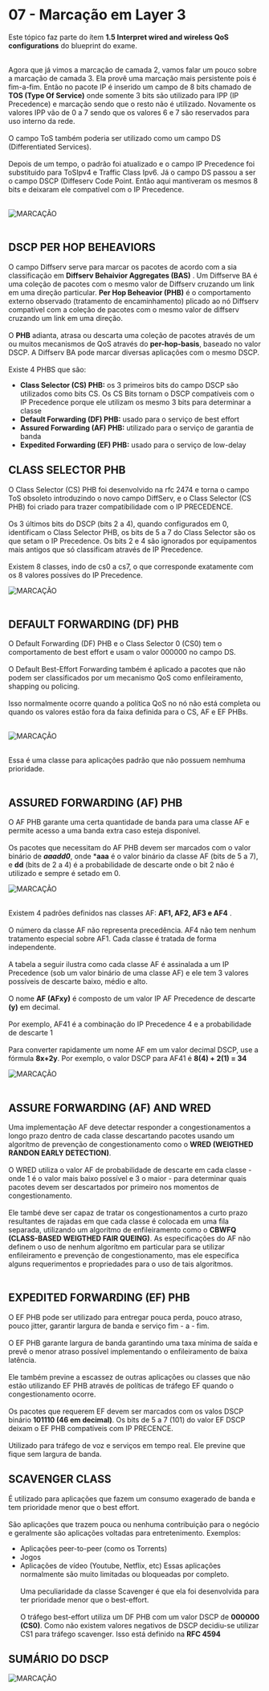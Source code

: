 # 07 - Marcação em Layer 3

Este tópico faz parte do ítem **1.5 Interpret wired and wireless QoS configurations** do blueprint do exame. <br></br>

Agora que já vimos a marcação de camada 2, vamos falar um pouco sobre a marcação de camada 3. Ela provê uma marcação mais persistente pois é fim-a-fim. Então no pacote IP é inserido um campo de 8 bits chamado de **TOS (Type Of Service)** onde somente 3 bits são utilizado para IPP (IP Precedence) e marcação sendo que o resto não é utilizado. Novamente os valores IPP vão de 0 a 7 sendo que os valores 6 e 7 são reservados para uso interno da rede. <br></br>
O campo ToS também poderia ser utilizado como um campo DS (Differentiated Services). <br></br>
Depois de um tempo, o padrão foi atualizado e o campo IP Precedence foi substituido para ToSIpv4 e Traffic Class Ipv6. Já o campo DS passou a ser o campo DSCP (Diffeserv Code Point. Então aqui mantiveram os mesmos 8 bits e deixaram ele compatível com o IP Precedence. <br></br>

![MARCAÇÃO](Imagens/pacote_ipv4.png) <br></br>

## DSCP PER HOP BEHEAVIORS

O campo Diffserv serve para marcar os pacotes de acordo com a sia classificação em **Diffserv Behaivior Aggregates (BAS)** . Um Diffserve BA é uma coleção de pacotes com o mesmo valor de Diffserv cruzando um link em uma direção particular. **Per Hop Beheavior (PHB)** é o comportamento externo observado (tratamento de encaminhamento) plicado ao nó Diffserv compatível com a coleção de pacotes com o mesmo valor de diffserv cruzando um link em uma direção. <br></br>
O **PHB** adianta, atrasa ou descarta uma coleção de pacotes através de um ou muitos mecanismos de QoS através do **per-hop-basis**, baseado no valor DSCP. A Diffserv BA pode marcar diversas aplicações com o mesmo DSCP. <br></br>
Existe 4 PHBS que são: 
* **Class Selector (CS) PHB:** os 3 primeiros bits do campo DSCP são utilizados como bits CS. Os CS Bits tornam o DSCP compatíveis com o IP Precedence porque ele utilizam os mesmo 3 bits para determinar a classe
* **Default Forwarding (DF) PHB:** usado para o serviço de best effort
* **Assured Forwarding (AF) PHB:** utilizado para o serviço de garantia de banda
* **Expedited Forwarding (EF) PHB:** usado para o serviço de low-delay

## CLASS SELECTOR PHB

O Class Selector (CS) PHB foi desenvolvido na rfc 2474 e torna o campo ToS obsoleto introduzindo o novo campo DiffServ, e o Class Selector (CS PHB) foi criado para trazer compatibilidade com o IP PRECEDENCE. <br></br>
Os 3 últimos bits do DSCP (bits 2 a 4), quando configurados em 0, identificam o Class Selector PHB, os bits de 5 a 7 do Class Selector são os que setam o IP Precedence. Os bits 2 e 4 são ignorados por equipamentos mais antigos que só classificam através de IP Precedence. <br></br>
Existem 8 classes, indo de cs0 a cs7, o que corresponde exatamente com os 8 valores possíves do IP Precedence.

![MARCAÇÃO](Imagens/campo_dscp.png) <br></br>

## DEFAULT FORWARDING (DF) PHB

O Default Forwarding (DF) PHB e o Class Selector 0 (CS0) tem o comportamento de best effort e usam o valor 000000 no campo DS. <br></br>
O Default Best-Effort Forwarding também é aplicado a pacotes que não podem ser classificados por um mecanismo QoS como enfileiramento, shapping ou policing. <br></br>
Isso normalmente ocorre quando a política QoS no nó não está completa ou quando os valores estão fora da faixa definida para o CS, AF e EF PHBs. <br></br>

![MARCAÇÃO](Imagens/campo_dscp2.png) <br></br>

Essa é uma classe para aplicações padrão que não possuem nemhuma prioridade. <br></br>

## ASSURED FORWARDING (AF) PHB

O AF PHB garante uma certa quantidade de banda para uma classe AF e permite acesso a uma banda extra caso esteja disponível. <br></br>
Os pacotes que necessitam do AF PHB devem ser marcados com o valor binário de **_aaadd0_**, onde ***aaa** é o valor binário da classe AF (bits de 5 a 7), e **dd** (bits de 2 a 4) é a probabilidade de descarte onde o bit 2 não é utilizado e sempre é setado em 0. 

![MARCAÇÃO](Imagens/campo_dscp3.png) <br></br>

Existem 4 padrões definidos nas classes AF: **AF1, AF2, AF3 e AF4** . <br></br>
O número da classe AF não representa precedência. AF4 não tem nenhum tratamento especial sobre AF1. Cada classe é tratada de forma independente. <br></br>
A tabela a seguir ilustra como cada classe AF é assinalada a um IP Precedence (sob um valor binário de uma classe AF) e ele tem 3 valores possíveis de descarte baixo, médio e alto. <br></br>
O nome **AF (AFxy)** é composto de um valor IP AF Precedence de descarte **(y)** em decimal. <br></br>
Por exemplo, AF41 é a combinação do IP Precedence 4 e a probabilidade de descarte 1 <br></br>
Para converter rapidamente um nome AF em um valor decimal DSCP, use a fórmula **__8x+2y__**. Por exemplo, o valor DSCP para AF41 é **8(4) + 2(1) = 34**

![MARCAÇÃO](Imagens/campo_dscp4.png) <br></br>

## ASSURE FORWARDING (AF) AND WRED

Uma implementação AF deve detectar responder a congestionamentos a longo prazo dentro de cada classe descartando pacotes usando um algorítmo de prevenção de congestionamento como o **WRED (WEIGTHED RANDON EARLY DETECTION)**. <br></br>
O WRED utiliza o valor AF de probabilidade de descarte em cada classe - onde 1 é o valor mais baixo possível e 3 o maior - para determinar quais pacotes devem ser descartados por primeiro nos momentos de congestionamento. <br></br>
Ele també deve ser capaz de tratar os congestionamentos a curto prazo resultantes de rajadas em que cada classe é colocada em uma fila separada, utilizando um algorítmo de enfileiramento como o **CBWFQ (CLASS-BASED WEIGTHED FAIR QUEING)**. As especificações do AF não definem o uso de nenhum algorítmo em particular para se utilizar enfileiramento e prevenção de congestionamento, mas ele especifica alguns requerimentos e propriedades para o uso de tais algorítmos. <br></br>

## EXPEDITED FORWARDING (EF) PHB

O EF PHB pode ser utilizado para entregar pouca perda, pouco atraso, pouco jitter, garantir largura de banda e serviço fim - a - fim. <br></br>
O EF PHB garante largura de banda garantindo uma taxa mínima de saída e prevê o menor atraso possível implementando o enfileiramento de baixa latência. <br></br>
Ele também previne a escassez de outras aplicações ou classes que não estão utilizando EF PHB através de políticas de tráfego EF quando o congestionamento ocorre. <br></br>
Os pacotes que requerem EF devem ser marcados com os valos DSCP binário **101110 (46 em decimal)**. Os bits de 5 a 7 (101) do valor EF DSCP deixam o EF PHB compatíveis com IP PRECENCE. <br></br>
Utilizado para tráfego de voz e serviços em tempo real. Ele previne que fique sem largura de banda.

## SCAVENGER CLASS

É utilizado para aplicações que fazem um consumo exagerado de banda e tem prioridade menor que o best effort. <br></br>
São aplicações que trazem pouca ou nenhuma contribuição para o negócio e geralmente são aplicações voltadas para entretenimento. Exemplos:
* Aplicações peer-to-peer (como os Torrents)
* Jogos
* Aplicações de vídeo (Youtube, Netflix, etc)
Essas aplicações normalmente são muito limitadas ou bloqueadas por completo. <br></br>
Uma peculiaridade da classe Scavenger  é que ela foi desenvolvida para ter prioridade menor que o best-effort. <br></br>
O tráfego best-effort utiliza um DF PHB com um valor DSCP de **000000 (CS0)**. Como não existem valores negativos de DSCP decidiu-se utilizar CS1 para tráfego scavenger. Isso está definido na **RFC 4594**

## SUMÁRIO DO DSCP

![MARCAÇÃO](Imagens/sumario_dscp.drawio)